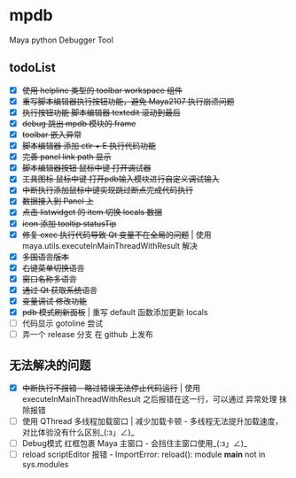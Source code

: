 # mpdb

Maya python Debugger Tool

## todoList

- [x] ~~使用 helpline 类型的 toolbar workspace 组件~~
- [x] ~~重写脚本编辑器执行按钮功能，避免 Maya2107 执行崩溃问题~~
- [x] ~~执行按钮功能 脚本编辑器 textedit 滚动到最后~~
- [x] ~~debug 跳出 mpdb 模块的 frame~~
- [x] ~~toolbar 嵌入异常~~
- [x] ~~脚本编辑器 添加 ctlr + E 执行代码功能~~
- [x]  ~~完善 panel link path 显示~~
- [x]  ~~脚本编辑器按钮 鼠标中键 打开调试器~~
- [x]  ~~工具图标 鼠标中键 打开pdb输入模块进行自定义调试输入~~
- [x]  ~~中断执行添加鼠标中键实现跳过断点完成代码执行~~
- [x]  ~~数据接入到 Panel 上~~
- [x]  ~~点击 listwidget 的 item 切换 locals 数据~~
- [x]  ~~icon 添加 tooltip statusTip~~
- [x]  ~~修复 exec 执行代码导致 Qt 变量不在全局的问题~~ | 使用 maya.utils.executeInMainThreadWithResult 解决
- [x]  ~~多国语言版本~~
- [x]  ~~右键菜单切换语言~~
- [x]  ~~窗口名称多语言~~
- [x]  ~~通过 Qt 获取系统语言~~
- [x]  ~~变量调试 修改功能~~
- [x]  ~~pdb 模式刷新面板~~ | 重写 default 函数添加更新 locals
- [ ]  代码显示 gotoline 尝试
- [ ]  弄一个 release 分支 在 github 上发布

## 无法解决的问题

- [x] ~~中断执行不报错 - 略过错误无法停止代码运行~~ | 使用 executeInMainThreadWithResult 之后报错在这一行，可以通过 异常处理 抹除报错
- [ ] 使用 QThread 多线程加载窗口 | 减少加载卡顿 - 多线程无法提升加载速度，对比体验没有什么区别_(:з」∠)_
- [ ] Debug模式 红框包裹 Maya 主窗口 - 会挡住主窗口使用_(:з」∠)_
- [ ] reload scriptEditor 报错 - ImportError: reload(): module __main__ not in sys.modules
